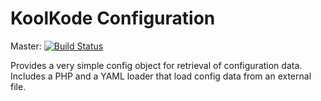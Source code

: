 # KoolKode Configuration

Master: [![Build Status](https://travis-ci.org/koolkode/config.svg)](https://travis-ci.org/koolkode/config)

Provides a very simple config object for retrieval of configuration data. Includes a PHP and a YAML loader
that load config data from an external file.
